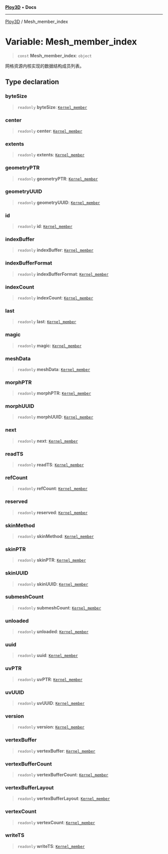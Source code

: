 [**Ploy3D**](../README.md) • **Docs**

***

[Ploy3D](../README.md) / Mesh\_member\_index

# Variable: Mesh\_member\_index

> `const` **Mesh\_member\_index**: `object`

网格资源内核实现的数据结构成员列表。

## Type declaration

### byteSize

> `readonly` **byteSize**: [`Kernel_member`](../type-aliases/Kernel_member.md)

### center

> `readonly` **center**: [`Kernel_member`](../type-aliases/Kernel_member.md)

### extents

> `readonly` **extents**: [`Kernel_member`](../type-aliases/Kernel_member.md)

### geometryPTR

> `readonly` **geometryPTR**: [`Kernel_member`](../type-aliases/Kernel_member.md)

### geometryUUID

> `readonly` **geometryUUID**: [`Kernel_member`](../type-aliases/Kernel_member.md)

### id

> `readonly` **id**: [`Kernel_member`](../type-aliases/Kernel_member.md)

### indexBuffer

> `readonly` **indexBuffer**: [`Kernel_member`](../type-aliases/Kernel_member.md)

### indexBufferFormat

> `readonly` **indexBufferFormat**: [`Kernel_member`](../type-aliases/Kernel_member.md)

### indexCount

> `readonly` **indexCount**: [`Kernel_member`](../type-aliases/Kernel_member.md)

### last

> `readonly` **last**: [`Kernel_member`](../type-aliases/Kernel_member.md)

### magic

> `readonly` **magic**: [`Kernel_member`](../type-aliases/Kernel_member.md)

### meshData

> `readonly` **meshData**: [`Kernel_member`](../type-aliases/Kernel_member.md)

### morphPTR

> `readonly` **morphPTR**: [`Kernel_member`](../type-aliases/Kernel_member.md)

### morphUUID

> `readonly` **morphUUID**: [`Kernel_member`](../type-aliases/Kernel_member.md)

### next

> `readonly` **next**: [`Kernel_member`](../type-aliases/Kernel_member.md)

### readTS

> `readonly` **readTS**: [`Kernel_member`](../type-aliases/Kernel_member.md)

### refCount

> `readonly` **refCount**: [`Kernel_member`](../type-aliases/Kernel_member.md)

### reserved

> `readonly` **reserved**: [`Kernel_member`](../type-aliases/Kernel_member.md)

### skinMethod

> `readonly` **skinMethod**: [`Kernel_member`](../type-aliases/Kernel_member.md)

### skinPTR

> `readonly` **skinPTR**: [`Kernel_member`](../type-aliases/Kernel_member.md)

### skinUUID

> `readonly` **skinUUID**: [`Kernel_member`](../type-aliases/Kernel_member.md)

### submeshCount

> `readonly` **submeshCount**: [`Kernel_member`](../type-aliases/Kernel_member.md)

### unloaded

> `readonly` **unloaded**: [`Kernel_member`](../type-aliases/Kernel_member.md)

### uuid

> `readonly` **uuid**: [`Kernel_member`](../type-aliases/Kernel_member.md)

### uvPTR

> `readonly` **uvPTR**: [`Kernel_member`](../type-aliases/Kernel_member.md)

### uvUUID

> `readonly` **uvUUID**: [`Kernel_member`](../type-aliases/Kernel_member.md)

### version

> `readonly` **version**: [`Kernel_member`](../type-aliases/Kernel_member.md)

### vertexBuffer

> `readonly` **vertexBuffer**: [`Kernel_member`](../type-aliases/Kernel_member.md)

### vertexBufferCount

> `readonly` **vertexBufferCount**: [`Kernel_member`](../type-aliases/Kernel_member.md)

### vertexBufferLayout

> `readonly` **vertexBufferLayout**: [`Kernel_member`](../type-aliases/Kernel_member.md)

### vertexCount

> `readonly` **vertexCount**: [`Kernel_member`](../type-aliases/Kernel_member.md)

### writeTS

> `readonly` **writeTS**: [`Kernel_member`](../type-aliases/Kernel_member.md)
